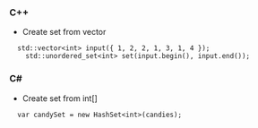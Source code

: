 ### C++
- Create set from vector
```
  std::vector<int> input({ 1, 2, 2, 1, 3, 1, 4 });
	std::unordered_set<int> set(input.begin(), input.end());
```

### C#
- Create set from int[]
```
  var candySet = new HashSet<int>(candies);
```